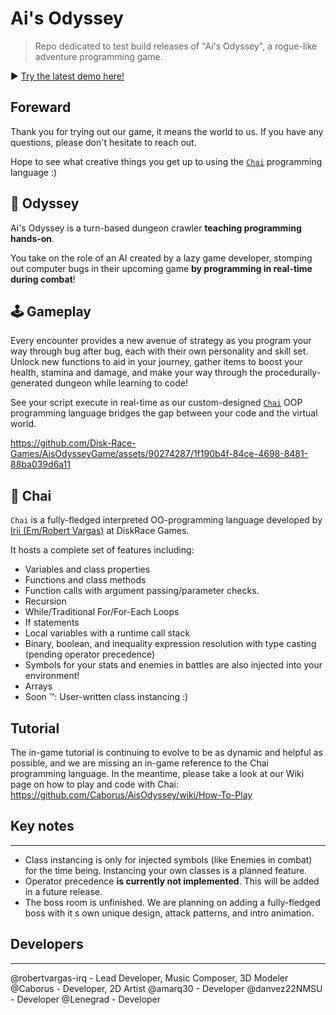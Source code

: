 # Ai's Odyssey

> Repo dedicated to test build releases of "Ai's Odyssey", a rogue-like adventure programming game.

▶️ [Try the latest demo here!](https://github.com/Disk-Race-Games/AisOdysseyGame/releases)

## Foreward
Thank you for trying out our game, it means the world to us. If you have any questions, please don't hesitate to reach out.

Hope to see what creative things you get up to using the [`Chai`](#chai) programming language :)

## 👾 Odyssey

Ai's Odyssey is a turn-based dungeon crawler **teaching programming hands-on**.

You take on the role of an AI created by a lazy game developer, stomping out computer bugs in their upcoming game **by programming in real-time during combat**!

## 🕹️ Gameplay

Every encounter provides a new avenue of strategy as you program your way through bug after bug, each with their own personality and skill set. Unlock new functions to aid in your journey, gather items to boost your health, stamina and damage, and make your way through the procedurally-generated dungeon while learning to code!

See your script execute in real-time as our custom-designed [`Chai`](#chai) OOP programming language bridges the gap between your code and the virtual world.

https://github.com/Disk-Race-Games/AisOdysseyGame/assets/90274287/1f190b4f-84ce-4698-8481-88ba039d6a11


## <a id="chai" />🍵 Chai
`Chai` is a fully-fledged interpreted OO-programming language developed by [Irii (Em/Robert Vargas)](https://github.com/robertvargas-irq) at DiskRace Games.

It hosts a complete set of features including:
- Variables and class properties
- Functions and class methods
- Function calls with argument passing/parameter checks.
- Recursion
- While/Traditional For/For-Each Loops
- If statements
- Local variables with a runtime call stack
- Binary, boolean, and inequality expression resolution with type casting (pending operator precedence)
- Symbols for your stats and enemies in battles are also injected into your environment!
- Arrays
- Soon :tm:: User-written class instancing :)
 
## Tutorial
The in-game tutorial is continuing to evolve to be as dynamic and helpful as possible, and we are missing an in-game reference to the Chai programming language. In the meantime, please take a look at our Wiki page on how to play and code with Chai: https://github.com/Caborus/AisOdyssey/wiki/How-To-Play

## Key notes
---
- Class instancing is only for injected symbols (like Enemies in combat) for the time being. Instancing your own classes is a planned feature.
- Operator precedence **is currently not implemented**. This will be added in a future release.
- The boss room is unfinished. We are planning on adding a fully-fledged boss with it s own unique design, attack patterns, and intro animation.

## Developers
---
@robertvargas-irq - Lead Developer, Music Composer, 3D Modeler
@Caborus - Developer, 2D Artist
@amarq30 - Developer
@danvez22NMSU - Developer
@Lenegrad - Developer
